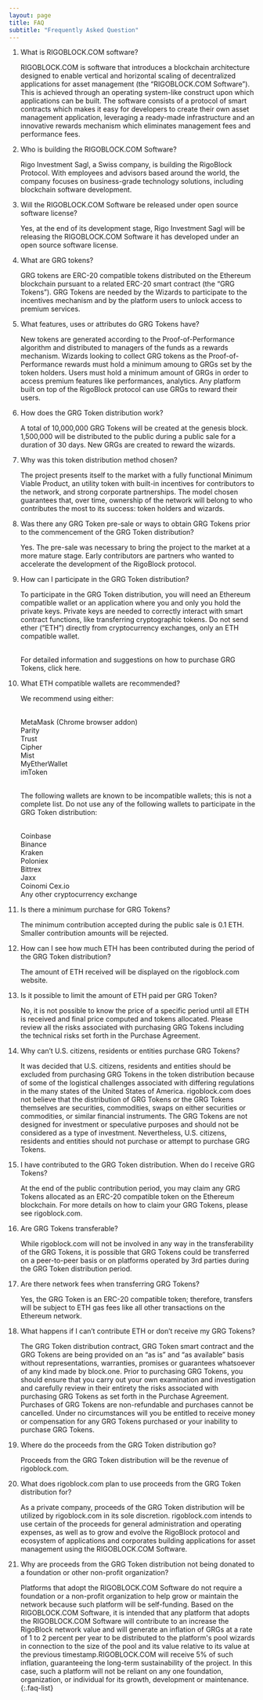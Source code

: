 ```yaml
---
layout: page
title: FAQ
subtitle: "Frequently Asked Question"
---
```


01. <span>What is RIGOBLOCK.COM software?</span>
    >
    RIGOBLOCK.COM is software that introduces a blockchain architecture designed to enable vertical and horizontal scaling of decentralized applications for asset management (the “RIGOBLOCK.COM Software”). This is achieved through an operating system-like construct upon which applications can be built. The software consists of a protocol of smart contracts which makes it easy for developers to create their own asset management application, leveraging a ready-made infrastructure and an innovative rewards mechanism which eliminates management fees and performance fees.

02. <span>Who is building the RIGOBLOCK.COM Software?</span>
    >
    Rigo Investment Sagl, a Swiss company, is building the RigoBlock Protocol. With employees and advisors based around the world, the company focuses on business-grade technology solutions, including blockchain software development.

03. <span>Will the RIGOBLOCK.COM Software be released under open source software license?</span>
    >
    Yes, at the end of its development stage, Rigo Investment Sagl will be releasing the RIGOBLOCK.COM Software it has developed under an open source software license.

04. <span>What are GRG tokens?</span>
    >
    GRG tokens are ERC-20 compatible tokens distributed on the Ethereum blockchain pursuant to a related ERC-20 smart contract (the “GRG Tokens”). GRG Tokens are needed by the Wizards to participate to the incentives mechanism and by the platform users to unlock access to premium services.

05. <span>What features, uses or attributes do GRG Tokens have?</span>
    >
    New tokens are generated according to the Proof-of-Performance algorithm and distributed to managers of the funds as a rewards mechanism. Wizards looking to collect GRG tokens as the Proof-of-Performance rewards must hold a minimum amoung to GRGs set by the token holders. Users must hold a minimum amount of GRGs in order to access premium features like performances, analytics. Any platform built on top of the RigoBlock protocol can use GRGs to reward their users.

06. <span>How does the GRG Token distribution work?</span>
    >
    A total of 10,000,000 GRG Tokens will be created at the genesis block. 1,500,000 will be distributed to the public during a public sale for a duration of 30 days. New GRGs are created to reward the wizards.

07. <span>Why was this token distribution method chosen?</span>
    >
    The project presents itself to the market with a fully functional Minimum Viable Product, an utility token with built-in incentives for contributors to the network, and strong corporate partnerships. The model chosen guarantees that, over time, ownership of the network will belong to who contributes the most to its success: token holders and wizards.

08. <span>Was there any GRG Token pre-sale or ways to obtain GRG Tokens prior to the commencement of the GRG Token distribution?</span>
    >
    Yes. The pre-sale was necessary to bring the project to the market at a more mature stage. Early contributors are partners who wanted to accelerate the development of the RigoBlock protocol.

09. <span>How can I participate in the GRG Token distribution?</span>
    >
    To participate in the GRG Token distribution, you will need an Ethereum compatible wallet or an application where you and only you hold the private keys. Private keys are needed to correctly interact with smart contract functions, like transferring cryptographic tokens. Do not send ether (“ETH”) directly from cryptocurrency exchanges, only an ETH compatible wallet.
    >  
    &nbsp;  
    For detailed information and suggestions on how to purchase GRG Tokens, click here.

10. <span>What ETH compatible wallets are recommended?</span>
    >
    We recommend using either:
    >
    &nbsp;  
    MetaMask (Chrome browser addon)  
    Parity  
    Trust  
    Cipher  
    Mist  
    MyEtherWallet  
    imToken  
    >
    &nbsp;  
    The following wallets are known to be incompatible wallets; this is not a complete list. Do not use any of the following wallets to participate in the GRG Token distribution:
    >
    &nbsp;  
    Coinbase  
    Binance  
    Kraken  
    Poloniex  
    Bittrex  
    Jaxx  
    Coinomi 
    Cex.io   
    Any other cryptocurrency exchange

11. <span>Is there a minimum purchase for GRG Tokens?</span>
    >
    The minimum contribution accepted during the public sale is 0.1 ETH. Smaller contribution amounts will be rejected.

12. <span>How can I see how much ETH has been contributed during the period of the GRG Token distribution?</span>
    >
    The amount of ETH received will be displayed on the rigoblock.com website.

13. <span>Is it possible to limit the amount of ETH paid per GRG Token?</span>
    >
    No, it is not possible to know the price of a specific period until all ETH is received and final price computed and tokens allocated. Please review all the risks associated with purchasing GRG Tokens including the technical risks set forth in the Purchase Agreement.

14. <span>Why can’t U.S. citizens, residents or entities purchase GRG Tokens?</span>
    >
    It was decided that U.S. citizens, residents and entities should be excluded from purchasing GRG Tokens in the token distribution because of some of the logistical challenges associated with differing regulations in the many states of the United States of America. rigoblock.com does not believe that the distribution of GRG Tokens or the GRG Tokens themselves are securities, commodities, swaps on either securities or commodities, or similar financial instruments. The GRG Tokens are not designed for investment or speculative purposes and should not be considered as a type of investment. Nevertheless, U.S. citizens, residents and entities should not purchase or attempt to purchase GRG Tokens.

15. <span>I have contributed to the GRG Token distribution. When do I receive GRG Tokens?</span>
    >
    At the end of the public contribution period, you may claim any GRG Tokens allocated as an ERC-20 compatible token on the Ethereum blockchain. For more details on how to claim your GRG Tokens, please see rigoblock.com.

16. <span>Are GRG Tokens transferable?</span>
    >
    While rigoblock.com will not be involved in any way in the transferability of the GRG Tokens, it is possible that GRG Tokens could be transferred on a peer-to-peer basis or on platforms operated by 3rd parties during the GRG Token distribution period.

17. <span>Are there network fees when transferring GRG Tokens?</span>
    >
    Yes, the GRG Token is an ERC-20 compatible token; therefore, transfers will be subject to ETH gas fees like all other transactions on the Ethereum network.

18. <span>What happens if I can’t contribute ETH or don’t receive my GRG Tokens?</span>
    >
    The GRG Token distribution contract, GRG Token smart contract and the GRG Tokens are being provided on an “as is” and “as available” basis without representations, warranties, promises or guarantees whatsoever of any kind made by block.one. Prior to purchasing GRG Tokens, you should ensure that you carry out your own examination and investigation and carefully review in their entirety the risks associated with purchasing GRG Tokens as set forth in the Purchase Agreement. Purchases of GRG Tokens are non-refundable and purchases cannot be cancelled. Under no circumstances will you be entitled to receive money or compensation for any GRG Tokens purchased or your inability to purchase GRG Tokens.

19. <span>Where do the proceeds from the GRG Token distribution go?</span>
    >
    Proceeds from the GRG Token distribution will be the revenue of rigoblock.com.

20. <span>What does rigoblock.com plan to use proceeds from the GRG Token distribution for?</span>
    >
    As a private company, proceeds of the GRG Token distribution will be utilized by rigoblock.com in its sole discretion. rigoblock.com intends to use certain of the proceeds for general administration and operating expenses, as well as to grow and evolve the RigoBlock protocol and ecosystem of applications and corporates building applications for asset management using the RIGOBLOCK.COM Software.

21. <span>Why are proceeds from the GRG Token distribution not being donated to a foundation or other non-profit organization?</span>
    >
    Platforms that adopt the RIGOBLOCK.COM Software do not require a foundation or a non-profit organization to help grow or maintain the network because such platform will be self-funding. Based on the RIGOBLOCK.COM Software, it is intended that any platform that adopts the RIGOBLOCK.COM Software will contribute to an increase the RigoBlock network value and will generate an inflation of GRGs at a rate of 1 to 2 percent per year to be distributed to the platform's pool wizards in connection to the size of the pool and its value relative to its value at the previous timestamp.RIGOBLOCK.COM will receive 5% of such inflation, guaranteeing the long-term sustainability of the project. In this case, such a platform will not be reliant on any one foundation, organization, or individual for its growth, development or maintenance.
{:.faq-list}


